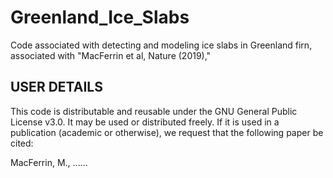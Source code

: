 # Greenland_Ice_Slabs
Code associated with detecting and modeling ice slabs in Greenland firn, associated with "MacFerrin et al, Nature (2019),"

## USER DETAILS
This code is distributable and reusable under the GNU General Public License v3.0. It may be used or distributed freely. If it is used in a publication (academic or otherwise), we request that the following paper be cited:

MacFerrin, M., ......
